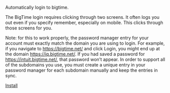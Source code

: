 Automatically login to bigtime.

The BigTime login requires clicking through two screens. It often logs you out even if you specify remember, especially on mobile. This clicks through those screens for you.

Note: for this to work properly, the password manager entry for your account must exactly match the domain you are using to login. For example, if you navigate to https://bigtime.net/ and click Login, you might end up at the domain https://iq.bigtime.net/. If you had saved a password for https://intuit.bigtime.net/, that password won’t appear. In order to support all of the subdomains you use, you must create a unique entry in your password manager for each subdomain manually and keep the entries in sync.

[Install](binki-bigtime-autologin.user.js?raw=1)
